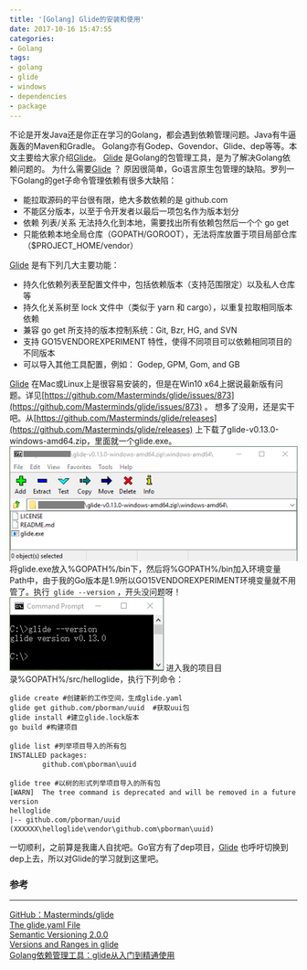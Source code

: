 ```yaml
---
title: '[Golang] Glide的安装和使用'
date: 2017-10-16 15:47:55
categories: 
- Golang
tags: 
- golang
- glide
- windows
- dependencies
- package
---
```


不论是开发Java还是你正在学习的Golang，都会遇到依赖管理问题。Java有牛逼轰轰的Maven和Gradle。 Golang亦有Godep、Govendor、Glide、dep等等。本文主要给大家介绍[Glide](https://github.com/Masterminds/glide)。 [Glide](https://github.com/Masterminds/glide) 是Golang的包管理工具，是为了解决Golang依赖问题的。 为什么需要[Glide](https://github.com/Masterminds/glide) ？ 原因很简单，Go语言原生包管理的缺陷。罗列一下Golang的get子命令管理依赖有很多大缺陷：
*   能拉取源码的平台很有限，绝大多数依赖的是 github.com
*   不能区分版本，以至于令开发者以最后一项包名作为版本划分
*   依赖 列表/关系 无法持久化到本地，需要找出所有依赖包然后一个个 go get
*   只能依赖本地全局仓库（GOPATH/GOROOT），无法将库放置于项目局部仓库（$PROJECT_HOME/vendor）

[Glide](https://github.com/Masterminds/glide) 是有下列几大主要功能：
*   持久化依赖列表至配置文件中，包括依赖版本（支持范围限定）以及私人仓库等
*   持久化关系树至 lock 文件中（类似于 yarn 和 cargo），以重复拉取相同版本依赖
*   兼容 go get 所支持的版本控制系统：Git, Bzr, HG, and SVN
*   支持 GO15VENDOREXPERIMENT 特性，使得不同项目可以依赖相同项目的不同版本
*   可以导入其他工具配置，例如： Godep, GPM, Gom, and GB

[Glide](https://github.com/Masterminds/glide) 在Mac或Linux上是很容易安装的，但是在Win10 x64上据说最新版有问题。详见[https://github.com/Masterminds/glide/issues/873](https://github.com/Masterminds/glide/issues/873) 。
想多了没用，还是实干吧。从[https://github.com/Masterminds/glide/releases](https://github.com/Masterminds/glide/releases) 上下载了glide-v0.13.0-windows-amd64.zip，里面就一个glide.exe。
![glide install](/images/2017/10/glide.png)
将glide.exe放入%GOPATH%/bin下，然后将%GOPATH%/bin加入环境变量Path中，由于我的Go版本是1.9所以GO15VENDOREXPERIMENT环境变量就不用管了。执行` glide --version` ，开头没问题呀！
![glide version](/images/2017/10/glideVer.png)
进入我的项目目录%GOPATH%/src/helloglide，执行下列命令：
```
glide create #创建新的工作空间，生成glide.yaml
glide get github.com/pborman/uuid  #获取uui包
glide install #建立glide.lock版本
go build #构建项目

glide list #列举项目导入的所有包
INSTALLED packages:
        github.com\pborman\uuid

glide tree #以树的形式列举项目导入的所有包
[WARN]  The tree command is deprecated and will be removed in a future version
helloglide
|-- github.com/pborman/uuid   (XXXXXX\helloglide\vendor\github.com\pborman\uuid)
```
一切顺利，之前算是我庸人自扰吧。Go官方有了dep项目，[Glide](https://github.com/Masterminds/glide) 也呼吁切换到dep上去，所以对Glide的学习就到这里吧。

### 参考

* * *
[GitHub：Masterminds/glide](https://github.com/Masterminds/glide)  
[The glide.yaml File](https://glide.readthedocs.io/en/latest/glide.yaml/)  
[Semantic Versioning 2.0.0](https://semver.org/)  
[Versions and Ranges in glide](https://glide.readthedocs.io/en/latest/versions/)  
[Golang依赖管理工具：glide从入门到精通使用](https://studygolang.com/articles/10453?fr=email)  